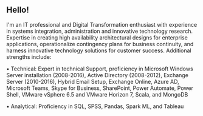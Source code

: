 ## Hello!

I'm an IT professional and Digital Transformation enthusiast with experience in systems integration, administration and innovative technology research. Expertise in creating high availability architectural designs for enterprise applications, operationalize contingency plans for business continuity, and harness innovative technology solutions for customer success. Additional strengths include:

•	Technical: Expert in technical Support, proficiency in Microsoft Windows Server installation (2008-2016), Active Directory (2008-2012), Exchange Server (2010-2016), Hybrid Email Setup, Exchange Online, Azure AD, Microsoft Teams, Skype for Business, SharePoint, Power Automate, Power Shell, VMware vSphere 6.5 and VMware Horizon 7, Scala, and MongoDB

•	Analytical: Proficiency in SQL, SPSS, Pandas, Spark ML, and Tableau 


